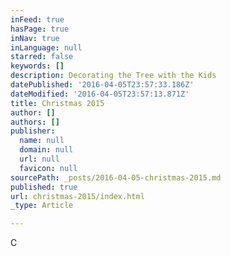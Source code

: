 ```yaml
---
inFeed: true
hasPage: true
inNav: true
inLanguage: null
starred: false
keywords: []
description: Decorating the Tree with the Kids
datePublished: '2016-04-05T23:57:33.186Z'
dateModified: '2016-04-05T23:57:13.871Z'
title: Christmas 2015
author: []
authors: []
publisher:
  name: null
  domain: null
  url: null
  favicon: null
sourcePath: _posts/2016-04-05-christmas-2015.md
published: true
url: christmas-2015/index.html
_type: Article

---
```

C